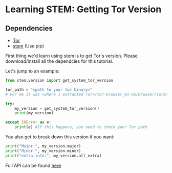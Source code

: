 # Learning STEM: Getting Tor Version

## Dependencies
* [Tor](https://www.torproject.org/download/)
* [stem](https://stem.torproject.org/download.html) (Use pip)

First thing we'd learn using stem is to get Tor's version. Please download/install all the dependcies for this tutorial.


Let's jump to an example:
```python
from stem.version import get_system_tor_version

tor_path = "<path to your tor binary>"
# For me it was <where I extracted Tor>/tor-browser_en-US/Browser/TorBrowser/Tor/tor

try:
	my_version = get_system_tor_version()
	print(my_version)

except IOError as e:
	print(e) #If this happens, you need to check your Tor path

```

You also get to break down this version if you want:
```python
print("Major:", my_version.major)
print("Minor:", my_version.minor)
print("extra info:", my_version.all_extra)
```
Full API can be found [here](https://stem.torproject.org/api/version.html)
